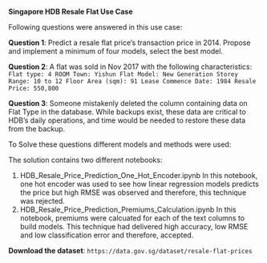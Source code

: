 **Singapore HDB Resale Flat Use Case**

Following questions were answered in this use case:

**Question 1**: Predict a resale flat price’s transaction price in 2014. Propose and implement a minimum of four models, select the best model.

**Question 2**: A flat was sold in Nov 2017 with the following characteristics:
`Flat type: 4 ROOM
Town: Yishun
Flat Model: New Generation
Storey Range: 10 to 12
Floor Area (sqm): 91
Lease Commence Date: 1984
Resale Price: 550,800`

**Question 3**: Someone mistakenly deleted the column containing data on Flat Type in the database. While backups exist, these data are critical to HDB’s daily operations, and time would be needed to restore these data from the backup.

To Solve these questions different models and methods were used:

The solution contains two different notebooks:
1. HDB_Resale_Price_Prediction_One_Hot_Encoder.ipynb
   In this notebook, one hot encoder was used to see how linear regression models predicts the price but high RMSE was observed and therefore, this technique was rejected.
2. HDB_Resale_Price_Prediction_Premiums_Calculation.ipynb
   In this notebook, premiums were calcuated for each of the text columns to build models. This technique had delivered high accuracy, low RMSE and low classification error and therefore, accepted.

**Download the dataset**: `https://data.gov.sg/dataset/resale-flat-prices`

